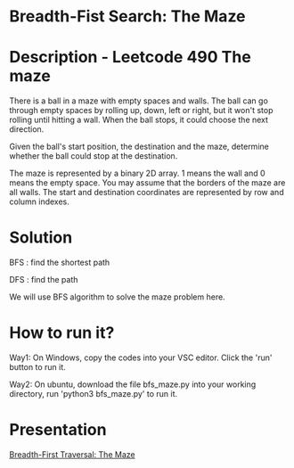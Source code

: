 # Breadth-Fist Search: The Maze
# Description - Leetcode 490 The maze
There is a ball in a maze with empty spaces and walls. The ball can go through empty spaces by rolling up, down, left or right, but it won't stop rolling until hitting a wall. When the ball stops, it could choose the next direction.

Given the ball's start position, the destination and the maze, determine whether the ball could stop at the destination.

The maze is represented by a binary 2D array. 1 means the wall and 0 means the empty space. You may assume that the borders of the maze are all walls. The start and destination coordinates are represented by row and column indexes.

# Solution
BFS : find the shortest path


DFS : find the path

We will use BFS algorithm to solve the maze problem here.


# How to run it?
Way1: On Windows, copy the codes into your VSC editor. Click the 'run' button to run it.


Way2: On ubuntu, download the file bfs_maze.py into your working directory, run 'python3 bfs_maze.py' to run it.

# Presentation
[Breadth-First Traversal: The Maze](https://docs.google.com/presentation/d/1IxDKEYZMIFmObrPERAgaAxwmnGNR5qziqgttXQEamWU/edit?usp=sharing)

